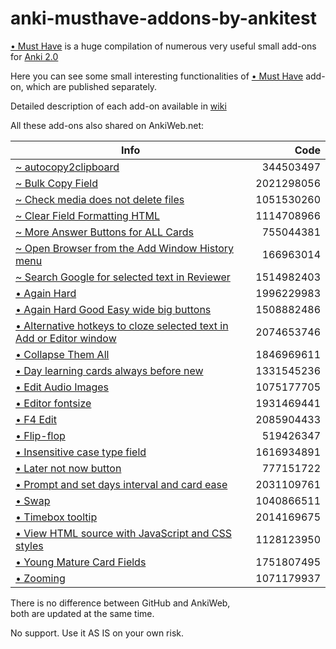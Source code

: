 # anki-musthave-addons-by-ankitest

[• Must Have](https://github.com/ankitest/anki-musthave-addon-by-ankitest) is a huge compilation of numerous very useful small add-ons for [Anki 2.0](http://ankisrs.net/)

Here you can see some small interesting functionalities of [• Must Have](https://ankiweb.net/shared/info/67643234) add-on, which are published separately.

Detailed description of each add-on available in [wiki](https://github.com/ankitest/anki-musthave-addons-by-ankitest/wiki)

All these add-ons also shared on AnkiWeb.net:

Info | Code
------------- | -------------:
[~ autocopy2clipboard](https://ankiweb.net/shared/info/344503497) | 344503497
[~ Bulk Copy Field](https://ankiweb.net/shared/info/2021298056) | 2021298056
[~ Check media does not delete files](https://ankiweb.net/shared/info/1051530260) | 1051530260 
[~ Clear Field Formatting HTML](https://ankiweb.net/shared/info/1114708966) | 1114708966
[~ More Answer Buttons for ALL Cards](https://ankiweb.net/shared/info/755044381) | 755044381 
[~ Open Browser from the Add Window History menu](https://ankiweb.net/shared/info/166963014) | 166963014 
[~ Search Google for selected text in Reviewer](https://ankiweb.net/shared/info/1514982403) | 1514982403 
[• Again Hard](https://ankiweb.net/shared/info/1996229983) | 1996229983 
[• Again Hard Good Easy wide big buttons](https://ankiweb.net/shared/info/1508882486) | 1508882486 
[• Alternative hotkeys to cloze selected text in Add or Editor window](https://ankiweb.net/shared/info/2074653746) | 2074653746 
[• Collapse Them All](https://ankiweb.net/shared/info/1846969611) | 1846969611 
[• Day learning cards always before new](https://ankiweb.net/shared/info/1331545236) | 1331545236 
[• Edit Audio Images](https://ankiweb.net/shared/info/1075177705) | 1075177705 
[• Editor fontsize](https://ankiweb.net/shared/info/1931469441) | 1931469441 
[• F4 Edit](https://ankiweb.net/shared/info/2085904433) | 2085904433 
[• Flip-flop](https://ankiweb.net/shared/info/519426347) | 519426347 
[• Insensitive case type field](https://ankiweb.net/shared/info/1616934891) | 1616934891 
[• Later not now button](https://ankiweb.net/shared/info/777151722) | 777151722 
[• Prompt and set days interval and card ease](https://ankiweb.net/shared/info/2031109761) | 2031109761 
[• Swap](https://ankiweb.net/shared/info/1040866511) | 1040866511 
[• Timebox tooltip](https://ankiweb.net/shared/info/2014169675) | 2014169675 
[• View HTML source with JavaScript and CSS styles](https://ankiweb.net/shared/info/1128123950) | 1128123950 
[• Young Mature Card Fields](https://ankiweb.net/shared/info/1751807495) | 1751807495 
[• Zooming](https://ankiweb.net/shared/info/1071179937) | 1071179937 

There is no difference between GitHub and AnkiWeb,  
both are updated at the same time.  

No support. Use it AS IS on your own risk. 
